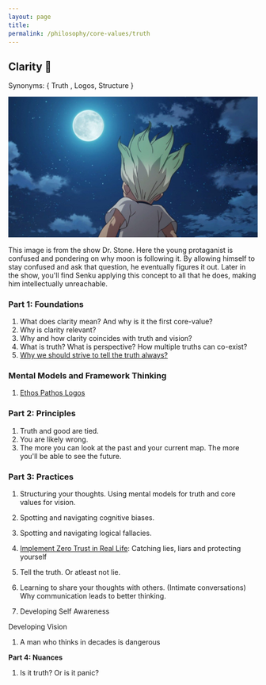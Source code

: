 ```yaml
---
layout: page
title: 
permalink: /philosophy/core-values/truth
---
```


## Clarity 🔭

Synonyms: { Truth , Logos, Structure }

![](/images/core-values/clarity.jpeg)

This image is from the show Dr. Stone. Here the young protaganist is confused and pondering on why moon is following it. By allowing himself to stay confused and ask that question, he eventually figures it out. Later in the show, you'll find Senku applying this concept to all that he does, making him intellectually unreachable.

### **Part 1: Foundations**

1. What does clarity mean? And why is it the first core-value?
2. Why is clarity relevant?
3. Why and how clarity coincides with truth and vision?
4. What is truth? What is perspective? How multiple truths can co-exist?
5. [Why we should strive to tell the truth always?](https://www.ankushchoubey.com/v1/truth/why-tell-the-truth)

### Mental Models and Framework Thinking

1. [Ethos Pathos Logos](/v1/truth/ethos-pathos-logos)

### **Part 2: Principles**

1. Truth and good are tied.
2. You are likely wrong.
3. The more you can look at the past and your current map. The more you'll be able to see the future.

### **Part 3: Practices**

1. Structuring your thoughts. Using mental models for truth and core values for vision.

2. Spotting and navigating cognitive biases.
3. Spotting and navigating logical fallacies.

4. [Implement Zero Trust in Real Life](https://www.ankushchoubey.com/v1/truth/liars): Catching lies, liars and protecting yourself

5. Tell the truth. Or atleast not lie.
4. Learning to share your thoughts with others. (Intimate conversations) Why communication leads to better thinking.
5. Developing Self Awareness

Developing Vision

1. A man who thinks in decades is dangerous

**Part 4: Nuances**

1. Is it truth? Or is it panic?

